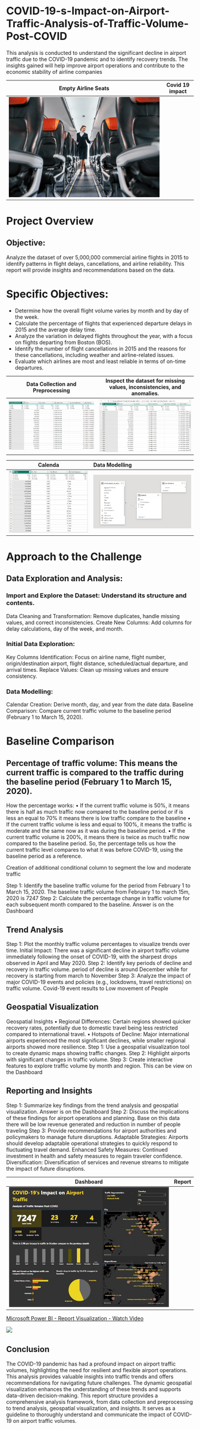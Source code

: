 # COVID-19-s-Impact-on-Airport-Traffic-Analysis-of-Traffic-Volume-Post-COVID
This analysis is conducted to understand the significant decline in airport traffic due to the COVID-19 pandemic and to identify recovery trends. The insights gained will help improve airport operations and contribute to the economic stability of airline companies

Empty Airline Seats               |           Covid 19 impact
:--------------------------:|:------------------------:
![](empty-seats-young-stewardess-on-the-work-in-the-p-2022-01-18-23-40-50-utc__1_.png)          |         


# Project Overview
## Objective:
Analyze the dataset of over 5,000,000 commercial airline flights in 2015 to identify patterns in flight delays, cancellations, and airline reliability. This report will provide insights and recommendations based on the data.

# Specific Objectives:
- Determine how the overall flight volume varies by month and by day of the week.
- Calculate the percentage of flights that experienced departure delays in 2015 and the average delay time.
- Analyze the variation in delayed flights throughout the year, with a focus on flights departing from Boston (BOS).
- Identify the number of flight cancellations in 2015 and the reasons for these cancellations, including weather and airline-related issues.
- Evaluate which airlines are most and least reliable in terms of on-time departures.


Data Collection and  Preprocessing   | Inspect the dataset for missing values, inconsistencies, and anomalies. 
:-----------------------------------:|:------------------------:
![](covid.JPG)                       |    ![](datacleaning.JPG)

Calenda                      |        Data Modelling
:---------------------------:|:----------------------
![](calenda.JPG)             |     ![](modeling.JPG)



# Approach to the Challenge
## Data Exploration and Analysis:
### Import and Explore the Dataset: Understand its structure and contents.
Data Cleaning and Transformation: Remove duplicates, handle missing values, and correct inconsistencies.
Create New Columns: Add columns for delay calculations, day of the week, and month.
### Initial Data Exploration:
Key Columns Identification: Focus on airline name, flight number, origin/destination airport, flight distance, scheduled/actual departure, and arrival times.
Replace Values: Clean up missing values and ensure consistency.
### Data Modelling:
Calendar Creation: Derive month, day, and year from the date data.
Baseline Comparison: Compare current traffic volume to the baseline period (February 1 to March 15, 2020).

# Baseline Comparison
## Percentage of traffic volume: This means the current traffic is compared to the traffic during the baseline period (February 1 to March 15, 2020).
How the percentage works:
•	If the current traffic volume is 50%, it means there is half as much traffic now compared to the baseline period or if is less an equal to 70% it means there is low traffic compare to the baseline
•	If the current traffic volume is less and equal to 100%, it means the traffic is moderate and the same now as it was during the baseline period.
•	If the current traffic volume is 200%, it means there is twice as much traffic now compared to the baseline period.
So, the percentage tells us how the current traffic level compares to what it was before COVID-19, using the baseline period as a reference.
 
Creation of additional conditional column to segment the low and moderate traffic

Step 1: Identify the baseline traffic volume for the period from February 1 to March 15, 2020.
The baseline traffic volume from February 1 to march 15m, 2020 is 7247
Step 2: Calculate the percentage change in traffic volume for each subsequent month compared to the baseline.
Answer is on the Dashboard

## Trend Analysis
Step 1: Plot the monthly traffic volume percentages to visualize trends over time.
Initial Impact: There was a significant decline in airport traffic volume immediately following the onset of COVID-19, with the sharpest drops observed in April and May 2020.
Step 2: Identify key periods of decline and recovery in traffic volume.
period of decline is around December while for recovery is starting from march to November
Step 3: Analyze the impact of major COVID-19 events and policies (e.g., lockdowns, travel restrictions) on traffic volume.
Covid-19 event results to Low movement of People

## Geospatial Visualization
Geospatial Insights
•	Regional Differences: Certain regions showed quicker recovery rates, potentially due to domestic travel being less restricted compared to international travel.
•	Hotspots of Decline: Major international airports experienced the most significant declines, while smaller regional airports showed more resilience.
Step 1: Use a geospatial visualization tool to create dynamic maps showing traffic changes.
Step 2: Highlight airports with significant changes in traffic volume.
Step 3: Create interactive features to explore traffic volume by month and region.
This can be view on the Dashboard


## Reporting and Insights
Step 1: Summarize key findings from the trend analysis and geospatial visualization.
Answer is on the Dashboard
Step 2: Discuss the implications of these findings for airport operations and planning.
Base on this data there will be low revenue generated and reduction in number of people traveling 
Step 3: Provide recommendations for airport authorities and policymakers to manage future disruptions.
Adaptable Strategies: Airports should develop adaptable operational strategies to quickly respond to fluctuating travel demand.
Enhanced Safety Measures: Continued investment in health and safety measures to regain traveler confidence.
Diversification: Diversification of services and revenue streams to mitigate the impact of future disruptions.

Dashboard                    |        Report
:---------------------------:|:----------------------
![](newdash.JPG)             |     

<div>
    <a href="https://www.loom.com/share/d28b8a69b28144f289c19269f5386551">
      <p>Microsoft Power BI - Report Visualization - Watch Video</p>
    </a>
    <a href="https://www.loom.com/share/d28b8a69b28144f289c19269f5386551">
      <img style="max-width:300px;" src="https://cdn.loom.com/sessions/thumbnails/d28b8a69b28144f289c19269f5386551-3018434f8b191277-full-play.gif">
    </a>
  </div>


## Conclusion
The COVID-19 pandemic has had a profound impact on airport traffic volumes, highlighting the need for resilient and flexible airport operations. This analysis provides valuable insights into traffic trends and offers recommendations for navigating future challenges. The dynamic geospatial visualization enhances the understanding of these trends and supports data-driven decision-making.
This report structure provides a comprehensive analysis framework, from data collection and preprocessing to trend analysis, geospatial visualization, and insights. It serves as a guideline to thoroughly understand and communicate the impact of COVID-19 on airport traffic volumes.


